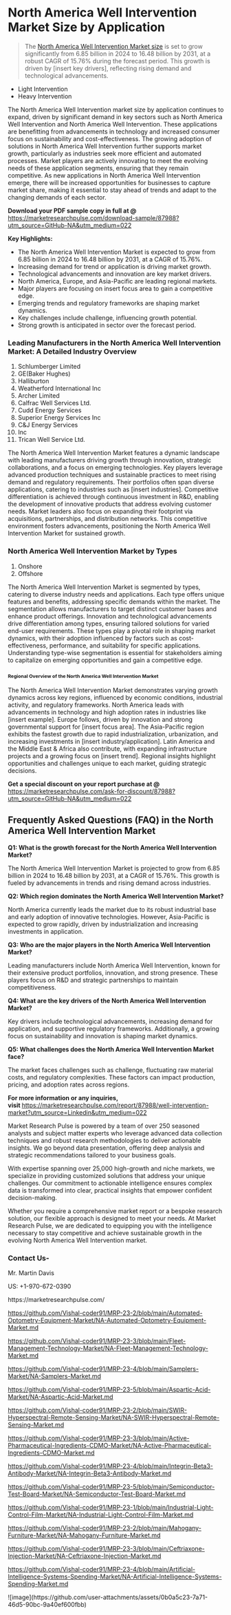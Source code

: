 <h1>North America Well Intervention Market&nbsp;Size by Application</h1><blockquote><p>The <a href="https://marketresearchpulse.com/download-sample/87988?utm_source=GitHub-NA&amp;utm_medium=022">North America Well Intervention Market size</a> is set to grow significantly from 6.85 billion in 2024 to 16.48 billion by 2031, at a robust CAGR of 15.76% during the forecast period. This growth is driven by [insert key drivers], reflecting rising demand and technological advancements.</p></blockquote><ul><li>Light Intervention <li> Heavy Intervention</li></ul><p>The North America Well Intervention market size by application continues to expand, driven by significant demand in key sectors such as North America Well Intervention and North America Well Intervention. These applications are benefitting from advancements in technology and increased consumer focus on sustainability and cost-effectiveness. The growing adoption of solutions in North America Well Intervention further supports market growth, particularly as industries seek more efficient and automated processes. Market players are actively innovating to meet the evolving needs of these application segments, ensuring that they remain competitive. As new applications in North America Well Intervention emerge, there will be increased opportunities for businesses to capture market share, making it essential to stay ahead of trends and adapt to the changing demands of each sector.</p><p><strong>Download your PDF sample copy in full at @ </strong><a href="https://marketresearchpulse.com/download-sample/87988?utm_source=GitHub-NA&amp;utm_medium=022">https://marketresearchpulse.com/download-sample/87988?utm_source=GitHub-NA&amp;utm_medium=022</a></p><p><strong>Key Highlights: </strong></p><ul><li>The North America Well Intervention Market is expected to grow from 6.85 billion in 2024 to 16.48 billion by 2031, at a CAGR of 15.76%.</li><li>Increasing demand for trend or application is driving market growth.</li><li>Technological advancements and innovation are key market drivers.</li><li>North America, Europe, and Asia-Pacific are leading regional markets.</li><li>Major players are focusing on insert focus area to gain a competitive edge.</li><li>Emerging trends and regulatory frameworks are shaping market dynamics.</li><li>Key challenges include challenge, influencing growth potential.</li><li>Strong growth is anticipated in sector over the forecast period.</li></ul><h3>Leading Manufacturers in the North America Well Intervention Market: A Detailed Industry Overview</h3><ol><li>Schlumberger Limited</li><li>GE(Baker Hughes)</li><li>Halliburton</li><li>Weatherford International Inc</li><li>Archer Limited</li><li>Calfrac Well Services Ltd.</li><li>Cudd Energy Services</li><li>Superior Energy Services Inc</li><li>C&J Energy Services</li><li>Inc</li><li>Trican Well Service Ltd.</li></ol><div class="flex max-w-full flex-col flex-grow"><div class="min-h-8 text-message flex w-full flex-col items-end gap-2 whitespace-normal break-words [.text-message+&amp;]:mt-5" dir="auto" data-message-author-role="assistant" data-message-id="fd8432e4-4910-450d-b182-61b7bfb0a01f" data-message-model-slug="gpt-4o"><div class="flex w-full flex-col gap-1 empty:hidden first:pt-[3px]"><div class="markdown prose w-full break-words dark:prose-invert light"><p>The North America Well Intervention Market features a dynamic landscape with leading manufacturers driving growth through innovation, strategic collaborations, and a focus on emerging technologies. Key players leverage advanced production techniques and sustainable practices to meet rising demand and regulatory requirements. Their portfolios often span diverse applications, catering to industries such as [insert industries]. Competitive differentiation is achieved through continuous investment in R&amp;D, enabling the development of innovative products that address evolving customer needs. Market leaders also focus on expanding their footprint via acquisitions, partnerships, and distribution networks. This competitive environment fosters advancements, positioning the North America Well Intervention Market for sustained growth.</p></div></div></div></div><h3>North America Well Intervention Market by Types</h3><ol><li>Onshore <li> Offshore</li></ol><div class="flex max-w-full flex-col flex-grow"><div class="min-h-8 text-message flex w-full flex-col items-end gap-2 whitespace-normal break-words [.text-message+&amp;]:mt-5" dir="auto" data-message-author-role="assistant" data-message-id="084470be-0bb7-4664-bddf-5156b4f41249" data-message-model-slug="gpt-4o-mini"><div class="flex w-full flex-col gap-1 empty:hidden first:pt-[3px]"><div class="markdown prose w-full break-words dark:prose-invert light"><p>The North America Well Intervention Market is segmented by types, catering to diverse industry needs and applications. Each type offers unique features and benefits, addressing specific demands within the market. The segmentation allows manufacturers to target distinct customer bases and enhance product offerings. Innovation and technological advancements drive differentiation among types, ensuring tailored solutions for varied end-user requirements. These types play a pivotal role in shaping market dynamics, with their adoption influenced by factors such as cost-effectiveness, performance, and suitability for specific applications. Understanding type-wise segmentation is essential for stakeholders aiming to capitalize on emerging opportunities and gain a competitive edge.</p></div></div></div></div><h3><span style="font-size: 11px;">Regional Overview of the North America Well Intervention Market</span></h3><div class="flex max-w-full flex-col flex-grow"><div class="min-h-8 text-message flex w-full flex-col items-end gap-2 whitespace-normal break-words [.text-message+&amp;]:mt-5" dir="auto" data-message-author-role="assistant" data-message-id="e9038762-ce64-4e30-91c9-9bd413514231" data-message-model-slug="gpt-4o-mini"><div class="flex w-full flex-col gap-1 empty:hidden first:pt-[3px]"><div class="markdown prose w-full break-words dark:prose-invert light"><p>The North America Well Intervention Market demonstrates varying growth dynamics across key regions, influenced by economic conditions, industrial activity, and regulatory frameworks. North America leads with advancements in technology and high adoption rates in industries like [insert example]. Europe follows, driven by innovation and strong governmental support for [insert focus area]. The Asia-Pacific region exhibits the fastest growth due to rapid industrialization, urbanization, and increasing investments in [insert industry/application]. Latin America and the Middle East &amp; Africa also contribute, with expanding infrastructure projects and a growing focus on [insert trend]. Regional insights highlight opportunities and challenges unique to each market, guiding strategic decisions.</p></div></div></div></div><p><strong>Get a special discount on your report purchase at @ </strong><a href="https://marketresearchpulse.com/ask-for-discount/87988?utm_source=GitHub-NA&amp;utm_medium=022">https://marketresearchpulse.com/ask-for-discount/87988?utm_source=GitHub-NA&amp;utm_medium=022</a></p><h2>Frequently Asked Questions (FAQ) in the North America Well Intervention Market</h2><p><strong>Q1: What is the growth forecast for the North America Well Intervention Market?</strong></p><p>The North America Well Intervention Market is projected to grow from 6.85 billion in 2024 to 16.48 billion by 2031, at a CAGR of 15.76%. This growth is fueled by advancements in trends and rising demand across industries.</p><p><strong>Q2: Which region dominates the North America Well Intervention Market?</strong></p><p>North America currently leads the market due to its robust industrial base and early adoption of innovative technologies. However, Asia-Pacific is expected to grow rapidly, driven by industrialization and increasing investments in application.</p><p><strong>Q3: Who are the major players in the North America Well Intervention Market?</strong></p><p>Leading manufacturers include North America Well Intervention, known for their extensive product portfolios, innovation, and strong presence. These players focus on R&amp;D and strategic partnerships to maintain competitiveness.</p><p><strong>Q4: What are the key drivers of the North America Well Intervention Market?</strong></p><p>Key drivers include technological advancements, increasing demand for application, and supportive regulatory frameworks. Additionally, a growing focus on sustainability and innovation is shaping market dynamics.</p><p><strong>Q5: What challenges does the North America Well Intervention Market face?</strong></p><p>The market faces challenges such as challenge, fluctuating raw material costs, and regulatory complexities. These factors can impact production, pricing, and adoption rates across regions.</p><p><strong>For more information or any inquiries, visit&nbsp;</strong><a href="https://marketresearchpulse.com/report/87988/well-intervention-market?utm_source=Linkedin&utm_medium=022">https://marketresearchpulse.com/report/87988/well-intervention-market?utm_source=Linkedin&utm_medium=022</a></p><p>Market Research Pulse is powered by a team of over 250 seasoned analysts and subject matter experts who leverage advanced data collection techniques and robust research methodologies to deliver actionable insights. We go beyond data presentation, offering deep analysis and strategic recommendations tailored to your business goals.</p><p>With expertise spanning over 25,000 high-growth and niche markets, we specialize in providing customized solutions that address your unique challenges. Our commitment to actionable intelligence ensures complex data is transformed into clear, practical insights that empower confident decision-making.</p><p>Whether you require a comprehensive market report or a bespoke research solution, our flexible approach is designed to meet your needs. At Market Research Pulse, we are dedicated to equipping you with the intelligence necessary to stay competitive and achieve sustainable growth in the evolving North America Well Intervention market.</p><h3><strong>Contact Us-</strong></h3><p>Mr. Martin Davis</p><p>US: +1-970-672-0390</p><p>https://marketresearchpulse.com/</p><p><a href="https://github.com/Vishal-coder91/MRP-23-2/blob/main/Automated-Optometry-Equipment-Market/NA-Automated-Optometry-Equipment-Market.md">https://github.com/Vishal-coder91/MRP-23-2/blob/main/Automated-Optometry-Equipment-Market/NA-Automated-Optometry-Equipment-Market.md</a></p><p><a href="https://github.com/Vishal-coder91/MRP-23-3/blob/main/Fleet-Management-Technology-Market/NA-Fleet-Management-Technology-Market.md">https://github.com/Vishal-coder91/MRP-23-3/blob/main/Fleet-Management-Technology-Market/NA-Fleet-Management-Technology-Market.md</a></p><p><a href="https://github.com/Vishal-coder91/MRP-23-4/blob/main/Samplers-Market/NA-Samplers-Market.md">https://github.com/Vishal-coder91/MRP-23-4/blob/main/Samplers-Market/NA-Samplers-Market.md</a></p><p><a href="https://github.com/Vishal-coder91/MRP-23-5/blob/main/Aspartic-Acid-Market/NA-Aspartic-Acid-Market.md">https://github.com/Vishal-coder91/MRP-23-5/blob/main/Aspartic-Acid-Market/NA-Aspartic-Acid-Market.md</a></p><p><a href="https://github.com/Vishal-coder91/MRP-23-2/blob/main/SWIR-Hyperspectral-Remote-Sensing-Market/NA-SWIR-Hyperspectral-Remote-Sensing-Market.md">https://github.com/Vishal-coder91/MRP-23-2/blob/main/SWIR-Hyperspectral-Remote-Sensing-Market/NA-SWIR-Hyperspectral-Remote-Sensing-Market.md</a></p><p><a href="https://github.com/Vishal-coder91/MRP-23-3/blob/main/Active-Pharmaceutical-Ingredients-CDMO-Market/NA-Active-Pharmaceutical-Ingredients-CDMO-Market.md">https://github.com/Vishal-coder91/MRP-23-3/blob/main/Active-Pharmaceutical-Ingredients-CDMO-Market/NA-Active-Pharmaceutical-Ingredients-CDMO-Market.md</a></p><p><a href="https://github.com/Vishal-coder91/MRP-23-4/blob/main/Integrin-Beta3-Antibody-Market/NA-Integrin-Beta3-Antibody-Market.md">https://github.com/Vishal-coder91/MRP-23-4/blob/main/Integrin-Beta3-Antibody-Market/NA-Integrin-Beta3-Antibody-Market.md</a></p><p><a href="https://github.com/Vishal-coder91/MRP-23-5/blob/main/Semiconductor-Test-Board-Market/NA-Semiconductor-Test-Board-Market.md">https://github.com/Vishal-coder91/MRP-23-5/blob/main/Semiconductor-Test-Board-Market/NA-Semiconductor-Test-Board-Market.md</a></p><p><a href="https://github.com/Vishal-coder91/MRP-23-1/blob/main/Industrial-Light-Control-Film-Market/NA-Industrial-Light-Control-Film-Market.md">https://github.com/Vishal-coder91/MRP-23-1/blob/main/Industrial-Light-Control-Film-Market/NA-Industrial-Light-Control-Film-Market.md</a></p><p><a href="https://github.com/Vishal-coder91/MRP-23-2/blob/main/Mahogany-Furniture-Market/NA-Mahogany-Furniture-Market.md">https://github.com/Vishal-coder91/MRP-23-2/blob/main/Mahogany-Furniture-Market/NA-Mahogany-Furniture-Market.md</a></p><p><a href="https://github.com/Vishal-coder91/MRP-23-3/blob/main/Ceftriaxone-Injection-Market/NA-Ceftriaxone-Injection-Market.md">https://github.com/Vishal-coder91/MRP-23-3/blob/main/Ceftriaxone-Injection-Market/NA-Ceftriaxone-Injection-Market.md</a></p><p><a href="https://github.com/Vishal-coder91/MRP-23-4/blob/main/Artificial-Intelligence-Systems-Spending-Market/NA-Artificial-Intelligence-Systems-Spending-Market.md">https://github.com/Vishal-coder91/MRP-23-4/blob/main/Artificial-Intelligence-Systems-Spending-Market/NA-Artificial-Intelligence-Systems-Spending-Market.md</a></p>
![image](https://github.com/user-attachments/assets/0b0a5c23-7a71-46d5-90bc-9a40ef600fbb)
